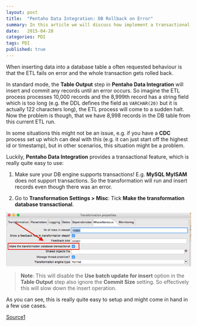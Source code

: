 ```yaml
---
layout: post
title:  "Pentaho Data Integration: DB Rollback on Error"
summary: In this article we will discuss how implement a transactional behaviour in PDI
date:   2015-04-28
categories: PDI
tags: PDI
published: true
---
```


When inserting data into a database table a often requested behaviour is that the ETL fails on error and the whole transaction gets rolled back.

In standard mode, the **Table Output** step in **Pentaho Data Integration** will insert and commit any records until an error occurs. So imagine the ETL process processes 10,000 records and the 8,999th record has a string field which is too long (e.g. the DDL defines the field as `VARCHAR(20)` but it is actually 122 characters long), the ETL process will come to a sudden halt. Now the problem is though, that we have 8,998 records in the DB table from this current ETL run. 

In some situations this might not be an issue, e.g. if you have a **CDC** process set up which can deal with this (e.g. it can just start off the highest id or timestamp), but in other scenarios, this situation might be a problem.

Luckily, **Pentaho Data Integration** provides a transactional feature, which is really quite easy to use:

1. Make sure your DB engine supports transactions! 
E.g. **MySQL MyISAM** does not support transactions. So the transformation will run and insert records even though there was an error.

2. Go to **Transformation Settings > Misc**: 
Tick **Make the transformation database transactional**. 

![](/images/pdi-db-transactional-insert.png)

> **Note**: This will disable the **Use batch update for insert** option in the **Table Output** step also ignore the **Commit Size** setting. So effectively this will slow down the insert operation.

As you can see, this is really quite easy to setup and might come in hand in a few use cases.

[Source1](http://www.ibridge.be/?p=93)